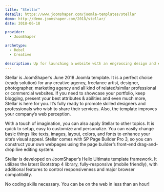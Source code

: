 ```yaml
---
title: "Stellar"
details: https://www.joomshaper.com/joomla-templates/stellar
demo: http://demo.joomshaper.com/2018/stellar/
date: 2018-06-18

provider:
  - JoomShaper

archetype:
  - Rebel
  - Creative

description: Up for launching a website with an engrossing design and essential functionalities for your creative business? Then you’ve found the right one. Stellar is exactly what you have been looking for.
---
```


Stellar is JoomShaper’s June 2018 Joomla template. It is a perfect choice (ready solution) for any creative agency, freelance artist, designer, photographer, marketing agency and all kind of related/similar professional or commercial websites. If you need to showcase your portfolio, keep blogging, present your best attributes & abilities and even much more, Stellar is here for you. It’s fully ready to promote skilled designers and professionals who wish to share their services. Also, the template improves your company’s web perception.

With a touch of imagination, you can also apply Stellar to other topics. It is quick to setup, easy to customize and personalize. You can easily change basic things like texts, images, layout, colors, and fonts to enhance your site’s visual appeal. Stellar comes with SP Page Builder Pro 3, so you can construct your own webpages using the page builder’s front-end drag-and-drop live editing system.

Stellar is developed on JoomShaper’s Helix Ultimate template framework. It utilizes the latest Bootstrap 4 library, fully-responsive (mobile friendly), with additional features to control responsiveness and major browser compatibility.

No coding skills necessary. You can be on the web in less than an hour!
